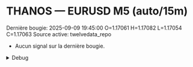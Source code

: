 # THANOS — EURUSD M5 (auto/15m)
Dernière bougie: 2025-09-09 19:45:00  O=1.17061  H=1.17082  L=1.17054  C=1.17063
Source active: twelvedata_repo

- Aucun signal sur la dernière bougie.

<details><summary>Debug</summary>

- TD_API_KEY manquant.

</details>